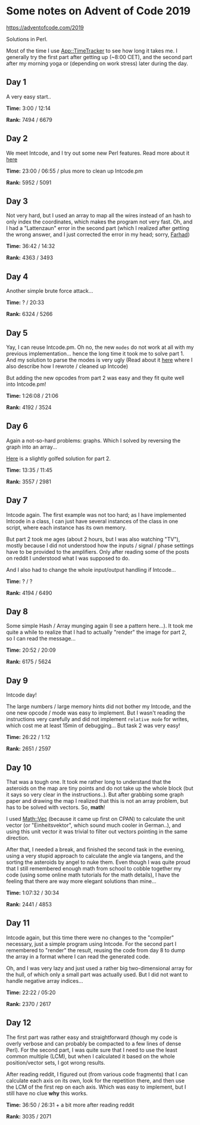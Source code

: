 # Some notes on Advent of Code 2019

https://adventofcode.com/2019

Solutions in Perl.

Most of the time I use [App::TimeTracker](http://timetracker.plix.at/) to see how long it takes me. I generally try the first part after getting up (~8:00 CET), and the second part after my morning yoga or (depending on work stress) later during the day.

## Day 1

A very easy start..

**Time:** 3:00 / 12:14

**Rank:** 7494 / 6679

## Day 2

We meet Intcode, and I try out some new Perl features. Read more about it [here](https://domm.plix.at/perl/2019_12_advent_of_code_intcode.html)

**Time:** 23:00 / 06:55 / plus more to clean up Intcode.pm

**Rank:** 5952 / 5091

## Day 3

Not very hard, but I used an array to map all the wires instead of an hash to only index the coordinates, which makes the program not very fast. Oh, and I had a "Lattenzaun" error in the second part (which I realized after getting the wrong answer, and I just corrected the error in my head; sorry, [Farhad](https://github.com/grauwolf))

**Time:** 36:42 / 14:32

**Rank:** 4363 / 3493

## Day 4

Another simple brute force attack...

**Time:** ? / 20:33

**Rank:** 6324 / 5266

## Day 5

Yay, I can reuse Intcode.pm. Oh no, the new `modes` do not work at all with my previous implementation... hence the long time it took me to solve part 1. And my solution to parse the modes is very ugly (Read about it [here](https://domm.plix.at/perl/2019_12_advent_of_code_intcode_day_5.html) where I also describe how I rewrote / cleaned up Intcode)

But adding the new opcodes from part 2 was easy and they fit quite well into Intcode.pm!

**Time:** 1:26:08 / 21:06

**Rank:** 4192 / 3524

## Day 6

Again a not-so-hard problems: graphs. Which I solved by reversing the graph into an array...

[Here](https://www.reddit.com/r/adventofcode/comments/e6tyva/2019_day_6_solutions/f9vjikv/?context=3) is a slightly golfed solution for part 2.

**Time:** 13:35 / 11:45

**Rank:** 3557 / 2981

## Day 7

Intcode again. The first example was not too hard; as I have implemented Intcode in a class, I can just have several instances of the class in one script, where each instance has its own memory.

But part 2 took me ages (about 2 hours, but I was also watching "TV"), mostly because I did not understood how the inputs / signal / phase settings have to be provided to the amplifiers. Only after reading some of the posts on reddit I understood what I was supposed to do.

And I also had to change the whole input/output handling if Intcode...

**Time:** ? / ?

**Rank:** 4194 / 6490

## Day 8

Some simple Hash / Array munging again (I see a pattern here...). It took me quite a while to realize that I had to actually "render" the image for part 2, so I can read the message...

**Time:** 20:52 / 20:09

**Rank:** 6175 / 5624

## Day 9

Intcode day!

The large numbers / large memory hints did not bother my Intcode, and the one new opcode / mode was easy to implement. But I wasn't reading the instructions very carefully and did not implement `relative mode` for writes, which cost me at least 15min of debugging... But task 2 was very easy!

**Time:** 26:22 / 1:12

**Rank:** 2651 / 2597

## Day 10

That was a tough one. It took me rather long to understand that the asteroids on the map are tiny points and do not take up the whole block (but it says so very clear in the instructions..). But after grabbing some graph paper and drawing the map I realized that this is not an array problem, but has to be solved with vectors. So, **math**!

I used [Math::Vec](https://metacpan.org/pod/Math::Vec) (because it came up first on CPAN) to calculate the unit vector (or "Einheitsvektor", which sound much cooler in German..), and using this unit vector it was trivial to filter out vectors pointing in the same direction.

After that, I needed a break, and finished the second task in the evening, using a very stupid approach to calculate the angle via tangens, and the sorting the asteroids by angel to nuke them. Even though I was quite proud that I still remembered enough math from school to cobble together my code (using some online math tutorials for the math details), I have the feeling that there are way more elegant solutions than mine...

**Time:** 1:07:32 / 30:34

**Rank:**  2441 / 4853

## Day 11

Intcode again, but this time there were no changes to the "compiler" necessary, just a simple program using Intcode. For the second part I remembered to "render" the result, reusing the code from day 8 to dump the array in a format where I can read the generated code.

Oh, and I was very lazy and just used a rather big two-dimensional array for the hull, of which only a small part was actually used. But I did not want to handle negative array indices...

**Time:** 22:22 / 05:20

**Rank:** 2370 / 2617

## Day 12

The first part was rather easy and straightforward (though my code is overly verbose and can probably be compacted to a few lines of dense Perl). For the second part, I was quite sure that I need to use the least common multiple (LCM), but when I calculated it based on the whole position/vector sets, I got wrong results.

After reading reddit, I figured out (from various code fragments) that I can calculate each axis on its own, look for the repetition there, and then use the LCM of the first rep on each axis. Which was easy to implement, but I still have no clue **why** this works.

**Time:** 36:50 / 26:31 + a bit more after reading reddit

**Rank:** 3035 / 2071

